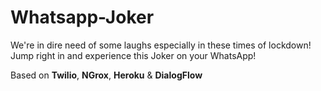 # Whatsapp-Joker
We're in dire need of some laughs especially in these times of lockdown! Jump right in and experience this Joker on your WhatsApp!

Based on **Twilio**, **NGrox**, **Heroku** & **DialogFlow**

